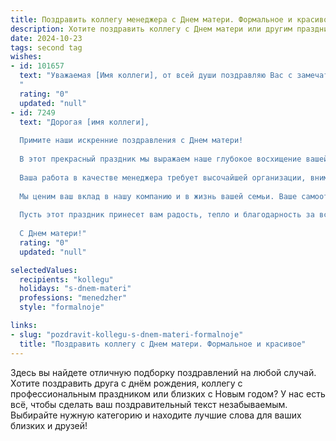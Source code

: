 ```yaml
---
title: Поздравить коллегу менеджера с Днем матери. Формальное и красивое
description: Хотите поздравить коллегу с Днем матери или другим праздником? Наш ИИ создаст незабываемое поздравление, а вы обязательно выделитесь среди других.  
date: 2024-10-23
tags: second tag
wishes:
- id: 101657
  text: "Уважаемая [Имя коллеги], от всей души поздравляю Вас с замечательным праздником – Днём матери! Желаю Вам крепкого здоровья, семейного благополучия, радости и тепла, которые дарят самые близкие люди. Пусть Ваша жизнь будет наполнена любовью, поддержкой и счастьем, а работа приносит только удовлетворение.  С праздником!
  "
  rating: "0"
  updated: "null"
- id: 7249
  text: "Дорогая [имя коллеги],
  
  Примите наши искренние поздравления с Днем матери!
  
  В этот прекрасный праздник мы выражаем наше глубокое восхищение вашей ролью менеджера и матери. Ваша способность сочетать профессионализм и материнскую заботу вызывает у нас огромное уважение.
  
  Ваша работа в качестве менеджера требует высочайшей организации, внимания к деталям и умения принимать решения. В то же время, как мать, вы проявляете бесконечную любовь, терпение и заботу о своих детях.
  
  Мы ценим ваш вклад в нашу компанию и в жизнь вашей семьи. Ваше самоотверженное отношение к работе и детям является примером для всех нас.
  
  Пусть этот праздник принесет вам радость, тепло и благодарность за все, что вы делаете для своих близких и нашей команды.
  
  С Днем матери!"
  rating: "0"
  updated: "null"

selectedValues:
  recipients: "kollegu"
  holidays: "s-dnem-materi"
  professions: "menedzher"
  style: "formalnoje"

links:
- slug: "pozdravit-kollegu-s-dnem-materi-formalnoje"
  title: "Поздравить коллегу с Днем матери. Формальное и красивое"
---
```


Здесь вы найдете отличную подборку поздравлений на любой случай.
Хотите поздравить друга с днём рождения, коллегу с профессиональным праздником или близких с Новым годом? У нас есть всё, чтобы сделать ваш поздравительный текст незабываемым. Выбирайте нужную категорию и находите лучшие слова для ваших близких и друзей!

